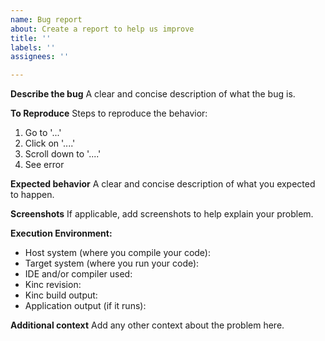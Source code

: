 ```yaml
---
name: Bug report
about: Create a report to help us improve
title: ''
labels: ''
assignees: ''

---
```


**Describe the bug**
A clear and concise description of what the bug is.

**To Reproduce**
Steps to reproduce the behavior:
1. Go to '...'
2. Click on '....'
3. Scroll down to '....'
4. See error

**Expected behavior**
A clear and concise description of what you expected to happen.

**Screenshots**
If applicable, add screenshots to help explain your problem.

**Execution Environment:**
- Host system (where you compile your code):
- Target system (where you run your code):
- IDE and/or compiler used:
- Kinc revision:
- Kinc build output:
- Application output (if it runs):

**Additional context**
Add any other context about the problem here.
